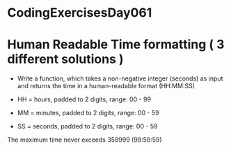 # CodingExercisesDay061
# Human Readable Time formatting ( 3 different solutions )
- Write a function, which takes a non-negative integer (seconds) as input and returns the time in a human-readable format (HH:MM:SS)

- HH = hours, padded to 2 digits, range: 00 - 99

- MM = minutes, padded to 2 digits, range: 00 - 59

- SS = seconds, padded to 2 digits, range: 00 - 59

The maximum time never exceeds 359999 (99:59:59)
